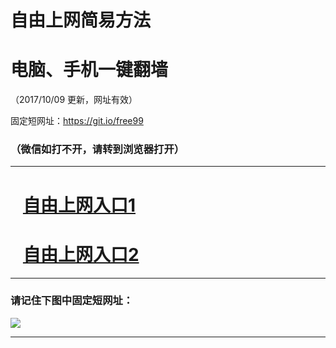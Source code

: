 ﻿# 自由上网简易方法

# 电脑、手机一键翻墙

（2017/10/09 更新，网址有效）

固定短网址：https://git.io/free99

### （微信如打不开，请转到浏览器打开）


***





# &nbsp;&nbsp; <a href="http://ft836330381.fwq-tz-1001.info/fwqtz01.html?t=100900125955 " target="_blank">自由上网入口1</a>
# &nbsp;&nbsp; <a href="http://ft105919324.fwq-tz-1002.info/fwqtz02.html?t=100900131056 " target="_blank">自由上网入口2</a>
***

### 请记住下图中固定短网址：

<img src="https://s3-us-west-2.amazonaws.com/fwq-1001/yjfq-20170905okok.png" /> 


***

